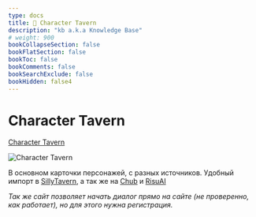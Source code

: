 ```yaml
---
type: docs
title: 🔷 Character Tavern
description: "kb a.k.a Knowledge Base"
# weight: 900
bookCollapseSection: false
bookFlatSection: false
bookToc: false
bookComments: false
bookSearchExclude: false
bookHidden: false4
---
```


# Character Tavern

[Character Tavern](https://character-tavern.com/?sl)

![Character Tavern](@img/character-tavern-screenshot.avif)

В основном карточки персонажей, с разных источников. Удобный импорт в [SillyTavern](https://github.com/SillyTavern/SillyTavern?sl), а так же на [Chub](../../chat-bots/chub) и [RisuAI](https://risuai.xyz/?sl)

_Так же сайт позволяет начать диалог прямо на сайте (не проверенно, как работает), но для этого нужна регистрация._
